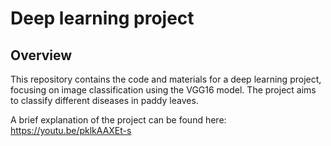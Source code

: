 # Deep learning project

## Overview

This repository contains the code and materials for a deep learning project, focusing on image classification using the VGG16 model.  The project aims to classify different diseases in paddy leaves.

A brief explanation of the project can be found here: https://youtu.be/pklkAAXEt-s
